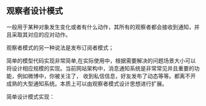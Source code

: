 ## 观察者设计模式

一般用于某种对象发生变化或者有什么动作，其所有的观察者都会接收到通知，并且采取其对应的应对动作。

观察者模式的另一种说法是发布订阅者模式；

简单的模型代码实现非常简单,在实际使用中，根据需要解决的问题场景大小可以将设计相应规模的实现。当前网站架构中，消息通知系统是非常常见并且重要的功能，例如微博中，你被关注了， 收到私信信息，好友发布了动态等等。都离不开成熟的大型通知系统。本质上可以由观察者模式设计思想进行扩展。



简单设计模式实现：
```java

```
